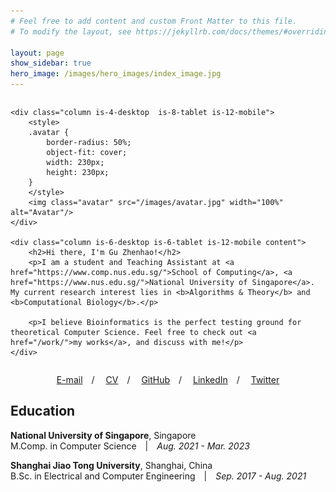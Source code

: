```yaml
---
# Feel free to add content and custom Front Matter to this file.
# To modify the layout, see https://jekyllrb.com/docs/themes/#overriding-theme-defaults

layout: page
show_sidebar: true
hero_image: /images/hero_images/index_image.jpg
---
```



<div class="columns is-multiline is-mobile is-centered">
    
    <div class="column is-4-desktop  is-8-tablet is-12-mobile">
        <style>
        .avatar {
            border-radius: 50%;
            object-fit: cover;
            width: 230px;
            height: 230px;
        }
        </style>
        <img class="avatar" src="/images/avatar.jpg" width="100%" alt="Avatar"/>
    </div>

    <div class="column is-6-desktop is-6-tablet is-12-mobile content">
        <h2>Hi there, I'm Gu Zhenhao!</h2>
        <p>I am a student and Teaching Assistant at <a href="https://www.comp.nus.edu.sg/">School of Computing</a>, <a href="https://www.nus.edu.sg/">National University of Singapore</a>. My current research interest lies in <b>Algorithms & Theory</b> and <b>Computational Biology</b>.</p>

        <p>I believe Bioinformatics is the perfect testing ground for theoretical Computer Science. Feel free to check out <a href="/work/">my works</a>, and discuss with me!</p>
    </div>

</div>

<p><center>
    <a href="mailto:guzh@nus.edu.sg">E-mail</a>&emsp;/&emsp;
    <a href="/documents/info/CV_Feb_2023.pdf">CV</a>&emsp;/&emsp;
    <a href="https://github.com/GZHoffie">GitHub</a>&emsp;/&emsp;
    <a href="https://www.linkedin.com/in/zhenhao-gu/">LinkedIn</a>&emsp;/&emsp;
    <a href="https://twitter.com/zhenhao_gu">Twitter</a>
</center></p>


## Education

<p><b>National University of Singapore</b>, Singapore<br>
M.Comp. in Computer Science&emsp;|&emsp;<i>Aug. 2021 - Mar. 2023</i></p>

<p><b>Shanghai Jiao Tong University</b>, Shanghai, China<br>
B.Sc. in Electrical and Computer Engineering&emsp;|&emsp;<i>Sep. 2017 - Aug. 2021</i></p>

